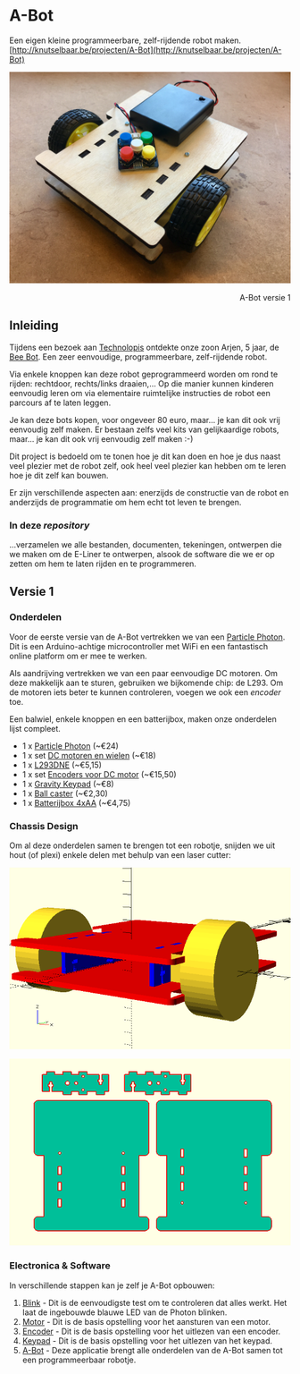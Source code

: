 # A-Bot
Een eigen kleine programmeerbare, zelf-rijdende robot maken.  
[http://knutselbaar.be/projecten/A-Bot](http://knutselbaar.be/projecten/A-Bot)

![A-Bot](assets/a-bot.jpeg)
<p align="right">A-Bot versie 1</p>

## Inleiding

Tijdens een bezoek aan [Technolopis](http://technopolis.be) ontdekte onze zoon Arjen, 5 jaar, de [Bee Bot](https://www.bee-bot.us). Een zeer eenvoudige, programmeerbare, zelf-rijdende robot.

Via enkele knoppen kan deze robot geprogrammeerd worden om rond te rijden: rechtdoor, rechts/links draaien,... Op die manier kunnen kinderen eenvoudig leren om via elementaire ruimtelijke instructies de robot een parcours af te laten leggen.

Je kan deze bots kopen, voor ongeveer 80 euro, maar... je kan dit ook vrij eenvoudig zelf maken. Er bestaan zelfs veel kits van gelijkaardige robots, maar... je kan dit ook vrij eenvoudig zelf maken :-)

Dit project is bedoeld om te tonen hoe je dit kan doen en hoe je dus naast veel plezier met de robot zelf, ook heel veel plezier kan hebben om te leren hoe je dit zelf kan bouwen.

Er zijn verschillende aspecten aan: enerzijds de constructie van de robot en anderzijds de programmatie om hem echt tot leven te brengen.

### In deze _repository_

...verzamelen we alle bestanden, documenten, tekeningen, ontwerpen die we maken om de E-Liner te ontwerpen, alsook de software die we er op zetten om hem te laten rijden en te programmeren.

## Versie 1

### Onderdelen

Voor de eerste versie van de A-Bot vertrekken we van een [Particle Photon](https://www.particle.io/products/hardware/photon-wifi-dev-kit). Dit is een Arduino-achtige microcontroller met WiFi en een fantastisch online platform om er mee te werken.

Als aandrijving vertrekken we van een paar eenvoudige DC motoren. Om deze makkelijk aan te sturen, gebruiken we bijkomende chip: de L293. Om de motoren iets beter te kunnen controleren, voegen we ook een _encoder_ toe. 

Een balwiel, enkele knoppen en een batterijbox, maken onze onderdelen lijst compleet.

* 1 x [Particle Photon](https://www.antratek.be/photon) (~&euro;24)
* 1 x set [DC motoren en wielen](https://iprototype.nl/products/robotics/servo-motors/motors-wheels) (~&euro;18)
* 1 x [L293DNE](https://iprototype.nl/products/components/ics/motorcontroller-chip-L293D) (~&euro;5,15)
* 1 x set [Encoders voor DC motor](https://iprototype.nl/products/robotics/misc/dc-motor-encoder) (~&euro;15,50)
* 1 x [Gravity Keypad](https://iprototype.nl/products/components/buttons-switches/gravity-keypad) (~&euro;8)
* 1 x [Ball caster](https://iprototype.nl/products/robotics/misc/ball-caster-30mm) (~&euro;2,30)
* 1 x [Batterijbox 4xAA](https://iprototype.nl/products/accessoires/power/battery-box-4xAA) (~&euro;4,75)

### Chassis Design

Om al deze onderdelen samen te brengen tot een robotje, snijden we uit hout (of plexi) enkele delen met behulp van een laser cutter:

![Design](assets/design.png)

![Design](assets/cut.png)

### Electronica & Software

In verschillende stappen kan je zelf je A-Bot opbouwen:

1. [Blink](src/blink/) - Dit is de eenvoudigste test om te controleren dat alles werkt. Het laat de ingebouwde blauwe LED van de Photon blinken.
2. [Motor](src/motor/) - Dit is de basis opstelling voor het aansturen van een motor.
3. [Encoder](src/encoder/) - Dit is de basis opstelling voor het uitlezen van een encoder.
4. [Keypad](src/keypad/) - Dit is de basis opstelling voor het uitlezen van het keypad. 
5. [A-Bot](src/a-bot/) - Deze applicatie brengt alle onderdelen van de A-Bot samen tot een programmeerbaar robotje.
